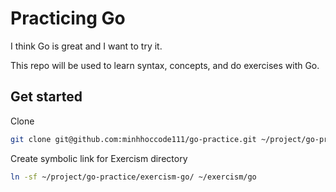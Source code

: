 # Practicing Go

I think Go is great and I want to try it.

This repo will be used to learn syntax, concepts, and do exercises with Go.

## Get started

Clone

```sh
git clone git@github.com:minhhoccode111/go-practice.git ~/project/go-practice/
```

Create symbolic link for Exercism directory

```sh
ln -sf ~/project/go-practice/exercism-go/ ~/exercism/go
```
